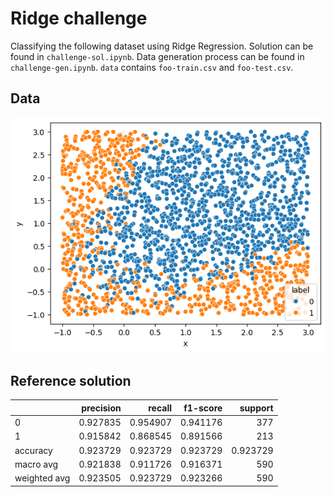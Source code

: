 # Ridge challenge

Classifying the following dataset using Ridge Regression. Solution can be found in `challenge-sol.ipynb`. Data generation process can be found in `challenge-gen.ipynb`. `data` contains `foo-train.csv` and `foo-test.csv`.

## Data

![data](misc/foo-plot.png)


## Reference solution

|              |   precision |   recall |   f1-score |    support |
|:-------------|------------:|---------:|-----------:|-----------:|
| 0            |    0.927835 | 0.954907 |   0.941176 | 377        |
| 1            |    0.915842 | 0.868545 |   0.891566 | 213        |
| accuracy     |    0.923729 | 0.923729 |   0.923729 |   0.923729 |
| macro avg    |    0.921838 | 0.911726 |   0.916371 | 590        |
| weighted avg |    0.923505 | 0.923729 |   0.923266 | 590        |